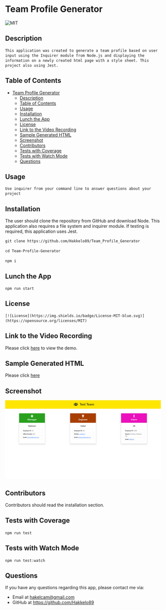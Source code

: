 # Team Profile Generator

![MIT](https://img.shields.io/badge/license-MIT-green)

## Description

    This application was created to generate a team profile based on user input using the Inquirer module from Node.js and displaying the information on a newly created html page with a style sheet. This project also using Jest.

## Table of Contents

- [Team Profile Generator](#team-profile-generator)
  - [Description](#description)
  - [Table of Contents](#table-of-contents)
  - [Usage](#usage)
  - [Installation](#installation)
  - [Lunch the App](#lunch-the-app)
  - [License](#license)
  - [Link to the Video Recording](#link-to-the-video-recording)
  - [Sample Generated HTML](#sample-generated-html)
  - [Screenshot](#screenshot)
  - [Contributors](#contributors)
  - [Tests with Coverage](#tests-with-coverage)
  - [Tests with Watch Mode](#tests-with-watch-mode)
  - [Questions](#questions)

## Usage

    Use inquirer from your command line to answer questions about your project

## Installation

The user should clone the repository from GitHub and download Node. This application also requires a file system and inquirer module. If testing is required, this application uses Jest.

```
git clone https://github.com/Hakkelo89/Team_Profile_Generator

cd Team-Profile-Generator

npm i
```

## Lunch the App

`npm run start`

## License

    [![License](https://img.shields.io/badge/License-MIT-blue.svg)](https://opensource.org/licenses/MIT)

## Link to the Video Recording

Please click [here](https://drive.google.com/file/d/1W3ecGNMnWNTUTq99wvG_OVguJLH746CO/view) to view the demo.

## Sample Generated HTML

Please click [here](https://github.com/Hakkelo89/Team_Profile_Generator/blob/main/output/team.html)

## Screenshot

![Team Profile Generator Live Screenshot](./img/screenshot1.png)

## Contributors

Contributors should read the installation section.

## Tests with Coverage

`npm run test`

## Tests with Watch Mode

`npm run test:watch`

## Questions

If you have any questions regarding this app, please contact me via:

- Email at hakelcam@gmail.com
- GitHub at <https://github.com/Hakkelo89>
